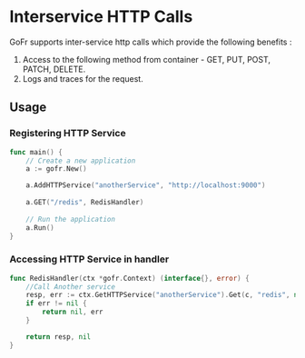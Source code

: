 # Interservice HTTP Calls

GoFr supports inter-service http calls which provide the following benefits :

1. Access to the following method from container - GET, PUT, POST, PATCH, DELETE.
2. Logs and traces for the request.

## Usage

### Registering HTTP Service

```go
func main() {
	// Create a new application
	a := gofr.New()

	a.AddHTTPService("anotherService", "http://localhost:9000")
	
	a.GET("/redis", RedisHandler)
	
	// Run the application
	a.Run()
}
```

### Accessing HTTP Service in handler

```go
func RedisHandler(ctx *gofr.Context) (interface{}, error) {
	//Call Another service
	resp, err := ctx.GetHTTPService("anotherService").Get(c, "redis", nil)
	if err != nil {
		return nil, err
	}

	return resp, nil
}
```